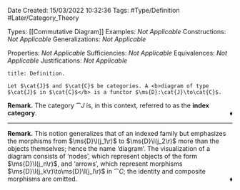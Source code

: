<div class="topSpace"></div>

Date Created: 15/03/2022 10:32:36
Tags: #Type/Definition #Later/Category_Theory

Types: [[Commutative Diagram]]
Examples: <i>Not Applicable</i>
Constructions: <i>Not Applicable</i>
Generalizations: <i>Not Applicable</i>

Properties: <i>Not Applicable</i>
Sufficiencies: <i>Not Applicable</i>
Equivalences: <i>Not Applicable</i>
Justifications: <i>Not Applicable</i>

``` ad-Definition
title: Definition.

Let $\cat{J}$ and $\cat{C}$ be categories. A <b>diagram of type $\cat{J}$ in $\cat{C}$</b> is a functor $\ms{D}:\cat{J}\to\cat{C}$.

```

<b>Remark.</b> The category $\cat{J}$ is, in this context, referred to as the <b>index category</b>.<span style="float:right;">$\blacklozenge$</span>

---

<b>Remark.</b> This notion generalizes that of an indexed family but emphasizes the morphisms from $\ms{D}\l(j_1\r)$ to $\ms{D}\l(j_2\r)$ more than the objects themselves; hence the name ‘diagram’. The visualization of a diagram consists of ‘nodes’, which represent objects of the form $\ms{D}\l(j_n\r)$, and ‘arrows’, which represent morphisms $\ms{D}\l(j_k\r)\to\ms{D}\l(j_l\r)$ in $\cat{C}$; the identity and composite morphisms are omitted.<span style="float:right;">$\blacklozenge$</span>
